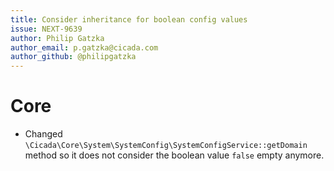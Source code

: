 ```yaml
---
title: Consider inheritance for boolean config values
issue: NEXT-9639
author: Philip Gatzka
author_email: p.gatzka@cicada.com 
author_github: @philipgatzka
---
```

# Core
* Changed `\Cicada\Core\System\SystemConfig\SystemConfigService::getDomain` method so it does not consider the boolean
  value `false` empty anymore.
